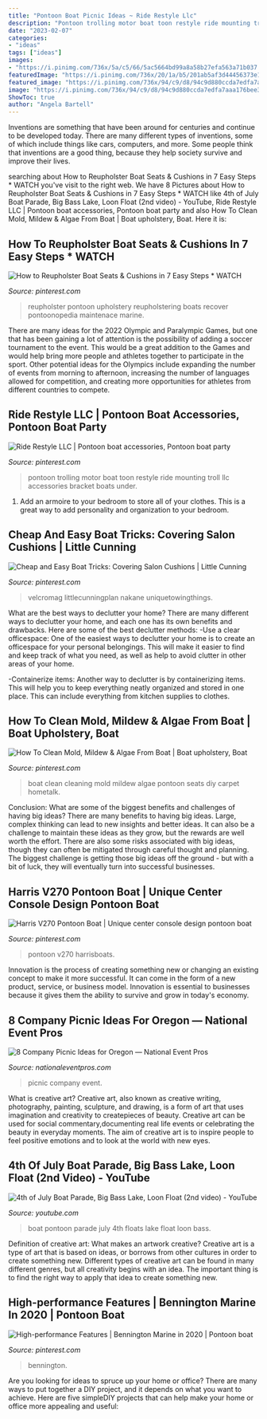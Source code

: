 ```yaml
---
title: "Pontoon Boat Picnic Ideas ~ Ride Restyle Llc"
description: "Pontoon trolling motor boat toon restyle ride mounting troll llc accessories bracket boats under"
date: "2023-02-07"
categories:
- "ideas"
tags: ["ideas"]
images:
- "https://i.pinimg.com/736x/5a/c5/66/5ac5664bd99a8a58b27efa563a71b037.jpg"
featuredImage: "https://i.pinimg.com/736x/20/1a/b5/201ab5af3d44456373e15b33b57f73c0.jpg"
featured_image: "https://i.pinimg.com/736x/94/c9/d8/94c9d880ccda7edfa7aaa176bee318bd.jpg"
image: "https://i.pinimg.com/736x/94/c9/d8/94c9d880ccda7edfa7aaa176bee318bd.jpg"
ShowToc: true
author: "Angela Bartell"
---
```



Inventions are something that have been around for centuries and continue to be developed today. There are many different types of inventions, some of which include things like cars, computers, and more. Some people think that inventions are a good thing, because they help society survive and improve their lives.

	

		
searching about How to Reupholster Boat Seats &amp; Cushions in 7 Easy Steps * WATCH you've visit to the right web. We have 8 Pictures about How to Reupholster Boat Seats &amp; Cushions in 7 Easy Steps * WATCH like 4th of July Boat Parade, Big Bass Lake, Loon Float (2nd video) - YouTube, Ride Restyle LLC | Pontoon boat accessories, Pontoon boat party and also How To Clean Mold, Mildew &amp; Algae From Boat | Boat upholstery, Boat. Here it is:
		
    
## How To Reupholster Boat Seats &amp; Cushions In 7 Easy Steps * WATCH

<img loading=lazy src="https://i.pinimg.com/736x/5a/c5/66/5ac5664bd99a8a58b27efa563a71b037.jpg" onerror="this.onerror=null;this.src='https://tse3.mm.bing.net/th?id=OIP.q1kZbF9NOcgtxLfDjVomrgHaFA&amp;pid=15.1';" alt="How to Reupholster Boat Seats &amp; Cushions in 7 Easy Steps * WATCH">

_Source: pinterest.com_

>reupholster pontoon upholstery reupholstering boats recover pontoonopedia maintenace marine. 

	

There are many ideas for the 2022 Olympic and Paralympic Games, but one that has been gaining a lot of attention is the possibility of adding a soccer tournament to the event. This would be a great addition to the Games and would help bring more people and athletes together to participate in the sport. Other potential ideas for the Olympics include expanding the number of events from morning to afternoon, increasing the number of languages allowed for competition, and creating more opportunities for athletes from different countries to compete.

    
## Ride Restyle LLC | Pontoon Boat Accessories, Pontoon Boat Party

<img loading=lazy src="https://i.pinimg.com/736x/20/1a/b5/201ab5af3d44456373e15b33b57f73c0.jpg" onerror="this.onerror=null;this.src='https://tse3.mm.bing.net/th?id=OIP.RXjcqQvCeeQHNT21t47_SgHaJ3&amp;pid=15.1';" alt="Ride Restyle LLC | Pontoon boat accessories, Pontoon boat party">

_Source: pinterest.com_

>pontoon trolling motor boat toon restyle ride mounting troll llc accessories bracket boats under. 

	

1. Add an armoire to your bedroom to store all of your clothes. This is a great way to add personality and organization to your bedroom.

    
## Cheap And Easy Boat Tricks: Covering Salon Cushions | Little Cunning

<img loading=lazy src="https://i.pinimg.com/736x/89/fa/47/89fa47a159849cb934140697de486e0d.jpg" onerror="this.onerror=null;this.src='https://tse4.mm.bing.net/th?id=OIP.0glFDcm1iG76r8CDM_JnGAHaFk&amp;pid=15.1';" alt="Cheap and Easy Boat Tricks: Covering Salon Cushions | Little Cunning">

_Source: pinterest.com_

>velcromag littlecunningplan nakane uniquetowingthings. 

	

What are the best ways to declutter your home?
There are many different ways to declutter your home, and each one has its own benefits and drawbacks. Here are some of the best declutter methods: 
-Use a clear officespace: One of the easiest ways to declutter your home is to create an officespace for your personal belongings. This will make it easier to find and keep track of what you need, as well as help to avoid clutter in other areas of your home. 

-Containerize items: Another way to declutter is by containerizing items. This will help you to keep everything neatly organized and stored in one place. This can include everything from kitchen supplies to clothes.

    
## How To Clean Mold, Mildew &amp; Algae From Boat | Boat Upholstery, Boat

<img loading=lazy src="https://i.pinimg.com/736x/94/c9/d8/94c9d880ccda7edfa7aaa176bee318bd.jpg" onerror="this.onerror=null;this.src='https://tse3.mm.bing.net/th?id=OIP.fIJMxpc_MbufZkpdsJ63VgHaFh&amp;pid=15.1';" alt="How To Clean Mold, Mildew &amp; Algae From Boat | Boat upholstery, Boat">

_Source: pinterest.com_

>boat clean cleaning mold mildew algae pontoon seats diy carpet hometalk. 

	

Conclusion: What are some of the biggest benefits and challenges of having big ideas?
There are many benefits to having big ideas. Large, complex thinking can lead to new insights and better ideas. It can also be a challenge to maintain these ideas as they grow, but the rewards are well worth the effort. There are also some risks associated with big ideas, though they can often be mitigated through careful thought and planning. The biggest challenge is getting those big ideas off the ground - but with a bit of luck, they will eventually turn into successful businesses.

    
## Harris V270 Pontoon Boat | Unique Center Console Design Pontoon Boat

<img loading=lazy src="https://i.pinimg.com/736x/70/d9/3b/70d93ba45a57780820f4d25d13205e47--toilets-pumps.jpg" onerror="this.onerror=null;this.src='https://tse4.mm.bing.net/th?id=OIP.BVqphJgiiBJjGCXrj0c_aAHaE6&amp;pid=15.1';" alt="Harris V270 Pontoon Boat | Unique center console design pontoon boat">

_Source: pinterest.com_

>pontoon v270 harrisboats. 

	

Innovation is the process of creating something new or changing an existing concept to make it more successful. It can come in the form of a new product, service, or business model. Innovation is essential to businesses because it gives them the ability to survive and grow in today's economy.

    
## 8 Company Picnic Ideas For Oregon — National Event Pros

<img loading=lazy src="https://nationaleventpros.com/wp-content/uploads/2016/03/Company-Picnic-1600x1071.jpg" onerror="this.onerror=null;this.src='https://tse2.mm.bing.net/th?id=OIP.1J75DMN8tF5Y5HXBh8GIjAHaE9&amp;pid=15.1';" alt="8 Company Picnic Ideas for Oregon — National Event Pros">

_Source: nationaleventpros.com_

>picnic company event. 

	

What is creative art?
Creative art, also known as creative writing, photography, painting, sculpture, and drawing, is a form of art that uses imagination and creativity to createpieces of beauty. Creative art can be used for social commentary,documenting real life events or celebrating the beauty in everyday moments. The aim of creative art is to inspire people to feel positive emotions and to look at the world with new eyes.

    
## 4th Of July Boat Parade, Big Bass Lake, Loon Float (2nd Video) - YouTube

<img loading=lazy src="https://i.ytimg.com/vi/fbU_GWJ-cko/maxresdefault.jpg" onerror="this.onerror=null;this.src='https://tse3.mm.bing.net/th?id=OIP.FKB2oyPgJjq3Q8Kio_LX7AHaEK&amp;pid=15.1';" alt="4th of July Boat Parade, Big Bass Lake, Loon Float (2nd video) - YouTube">

_Source: youtube.com_

>boat pontoon parade july 4th floats lake float loon bass. 

	

Definition of creative art: What makes an artwork creative?
Creative art is a type of art that is based on ideas, or borrows from other cultures in order to create something new. 
Different types of creative art can be found in many different genres, but all creativity begins with an idea. The important thing is to find the right way to apply that idea to create something new.

    
## High-performance Features | Bennington Marine In 2020 | Pontoon Boat

<img loading=lazy src="https://i.pinimg.com/736x/a7/8e/fe/a78efeac730ac5429b75215038e2519a.jpg" onerror="this.onerror=null;this.src='https://tse4.mm.bing.net/th?id=OIP.OUCB5jcVqsOtF0yQxbKO6gHaEL&amp;pid=15.1';" alt="High-performance Features | Bennington Marine in 2020 | Pontoon boat">

_Source: pinterest.com_

>bennington. 

	

Are you looking for ideas to spruce up your home or office? There are many ways to put together a DIY project, and it depends on what you want to achieve. Here are five simpleDIY projects that can help make your home or office more appealing and useful:

